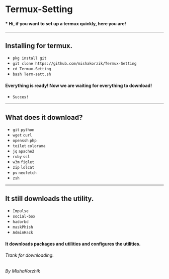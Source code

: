 # Termux-Setting

#### * Hi, if you want to set up a termux quickly, here you are!
---
## Installing for termux.

* `pkg install git`
* `git clone https://github.com/mishakorzik/Termux-Setting`
* `cd Termux-Setting`
* `bash Term-sett.sh`

#### Everything is ready!  Now we are waiting for everything to download!

* `Succes!`
---
## What does it download?
* `git` `python` 
* `wget` `curl`
* `openssh` `php`
* `toilet` `colorama`
* `jq` `apache2`
* `ruby` `ssl`
* `w3m` `figlet`
* `zip` `lolcat`
* `pv` `neofetch`
* `zsh`
---
## It still downloads the utility.

* `Impulse`
* `social-box`
* `hadorbd`
* `maskPhish`
* `AdminHack`

#### It downloads packages and utilities and configures the utilities.

###### Trank for downloading.
###### By MishaKorzhik
